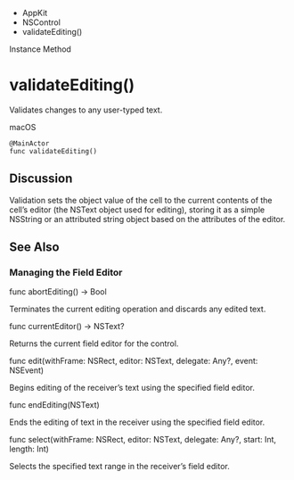 

- AppKit
- NSControl
-  validateEditing() 

Instance Method

# validateEditing()

Validates changes to any user-typed text.

macOS

``` source
@MainActor
func validateEditing()
```

## Discussion

Validation sets the object value of the cell to the current contents of the cell’s editor (the NSText object used for editing), storing it as a simple NSString or an attributed string object based on the attributes of the editor.

## See Also

### Managing the Field Editor

func abortEditing() -> Bool

Terminates the current editing operation and discards any edited text.

func currentEditor() -> NSText?

Returns the current field editor for the control.

func edit(withFrame: NSRect, editor: NSText, delegate: Any?, event: NSEvent)

Begins editing of the receiver’s text using the specified field editor.

func endEditing(NSText)

Ends the editing of text in the receiver using the specified field editor.

func select(withFrame: NSRect, editor: NSText, delegate: Any?, start: Int, length: Int)

Selects the specified text range in the receiver’s field editor.

